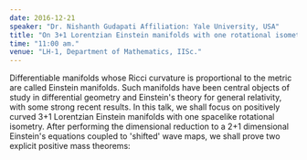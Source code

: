 ```yaml
---
date: 2016-12-21
speaker: "Dr. Nishanth Gudapati Affiliation: Yale University, USA"
title: "On 3+1 Lorentzian Einstein manifolds with one rotational isometry."
time: "11:00 am."
venue: "LH-1, Department of Mathematics, IISc."
---
```

Differentiable manifolds whose Ricci curvature is proportional
to the metric are called Einstein manifolds. Such manifolds have been
central objects of study in differential geometry and Einstein's theory
for general relativity, with some strong recent results. In this talk, we
shall focus on positively curved 3+1 Lorentzian Einstein manifolds with
one spacelike rotational isometry. After performing the dimensional
reduction to a 2+1 dimensional Einstein's equations coupled to 'shifted'
wave maps, we shall prove two explicit positive mass theorems:
